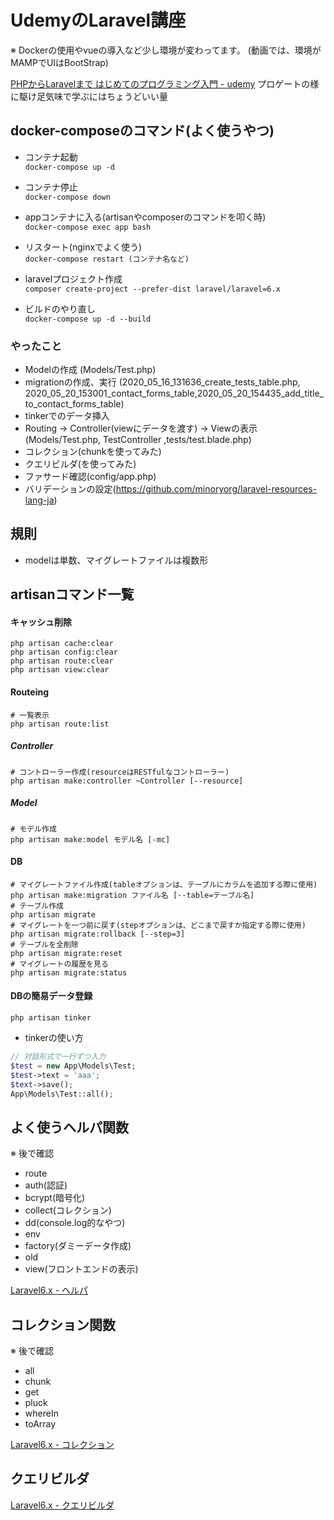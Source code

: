 # UdemyのLaravel講座
※ Dockerの使用やvueの導入など少し環境が変わってます。
(動画では、環境がMAMPでUIはBootStrap)

[PHPからLaravelまで はじめてのプログラミング入門 - udemy](https://www.udemy.com/share/102HImBksceVdWTHw=/)
プロゲートの様に駆け足気味で学ぶにはちょうどいい量

## docker-composeのコマンド(よく使うやつ)
- コンテナ起動<br>
`docker-compose up -d`

- コンテナ停止<br>
`docker-compose down`

- appコンテナに入る(artisanやcomposerのコマンドを叩く時)<br>
`docker-compose exec app bash`

- リスタート(nginxでよく使う)<br>
`docker-compose restart (コンテナ名など)`

- laravelプロジェクト作成<br>
`composer create-project --prefer-dist laravel/laravel=6.x`

- ビルドのやり直し<br>
`docker-compose up -d --build`

### やったこと
- Modelの作成 (Models/Test.php)
- migrationの作成、実行 
  (2020_05_16_131636_create_tests_table.php, 2020_05_20_153001_contact_forms_table,2020_05_20_154435_add_title_to_contact_forms_table)
- tinkerでのデータ挿入
- Routing -> Controller(viewにデータを渡す) -> Viewの表示<br>
  (Models/Test.php, TestController ,tests/test.blade.php)
- コレクション(chunkを使ってみた)
- クエリビルダ(を使ってみた)
- ファサード確認(config/app.php)
- バリデーションの設定(https://github.com/minoryorg/laravel-resources-lang-ja)

## 規則
- modelは単数、マイグレートファイルは複数形


## artisanコマンド一覧

#### キャッシュ削除

```
php artisan cache:clear
php artisan config:clear
php artisan route:clear
php artisan view:clear
```

#### Routeing

```
# 一覧表示
php artisan route:list
```

##### Controller

```
# コントローラー作成(resourceはRESTfulなコントローラー)
php artisan make:controller ~Controller [--resource]

```

##### Model

```
# モデル作成
php artisan make:model モデル名 [-mc]
```

#### DB

```
# マイグレートファイル作成(tableオプションは、テーブルにカラムを追加する際に使用)
php artisan make:migration ファイル名 [--table=テーブル名]
# テーブル作成
php artisan migrate
# マイグレートを一つ前に戻す(stepオプションは、どこまで戻すか指定する際に使用)
php artisan migrate:rollback [--step=3]
# テーブルを全削除
php artisan migrate:reset
# マイグレートの履歴を見る
php artisan migrate:status
```


#### DBの簡易データ登録
```
php artisan tinker
```

- tinkerの使い方
```php
// 対話形式で一行ずつ入力
$test = new App\Models\Test;
$test->text = 'aaa';
$text->save();
App\Models\Test::all();
```

## よく使うヘルパ関数
※ 後で確認
- route
- auth(認証)
- bcrypt(暗号化)
- collect(コレクション)
- dd(console.log的なやつ)
- env
- factory(ダミーデータ作成)
- old
- view(フロントエンドの表示)

[Laravel6.x - ヘルパ](https://readouble.com/laravel/6.x/ja/helpers.html)


## コレクション関数
※ 後で確認
- all
- chunk
- get
- pluck
- whereIn
- toArray

[Laravel6.x - コレクション](https://readouble.com/laravel/6.x/ja/collections.html)

## クエリビルダ

[Laravel6.x - クエリビルダ](https://readouble.com/laravel/6.x/ja/queries.html)
